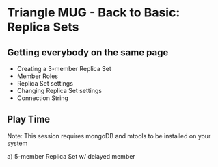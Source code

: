 # Triangle MUG - Back to Basic: Replica Sets

## Getting everybody on the same page
* Creating a 3-member Replica Set
* Member Roles
* Replica Set settings
* Changing Replica Set settings
* Connection String

## Play Time
Note: This session requires mongoDB and mtools to be installed on your system

a) 5-member Replica Set w/ delayed member
